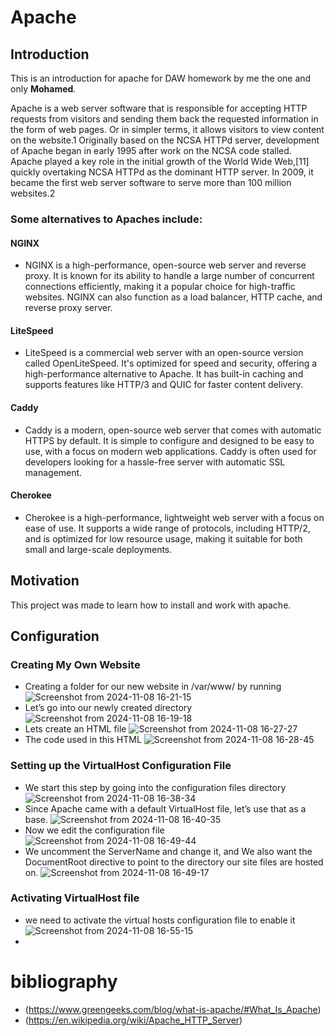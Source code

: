 # Apache

## Introduction

This is an introduction for apache for DAW homework by me the one and only **Mohamed**.

Apache is a web server software that is responsible for accepting HTTP requests from visitors and sending them back the requested information in the form of web pages.
Or in simpler terms, it allows visitors to view content on the website.1 
Originally based on the NCSA HTTPd server, development of Apache began in early 1995 after work on the NCSA code stalled. Apache played a key role in the initial growth of the World Wide Web,[11] quickly overtaking NCSA HTTPd as the dominant HTTP server. In 2009, it became the first web server software to serve more than 100 million websites.2
### Some alternatives to Apaches include:

#### NGINX
- NGINX is a high-performance, open-source web server and reverse proxy. It is known for its ability to handle a large number of concurrent connections efficiently, making it a popular choice for high-traffic websites. NGINX can also function as a load balancer, HTTP cache, and reverse proxy server.

#### LiteSpeed
- LiteSpeed is a commercial web server with an open-source version called OpenLiteSpeed. It's optimized for speed and security, offering a high-performance alternative to Apache. It has built-in caching and supports features like HTTP/3 and QUIC for faster content delivery.

#### Caddy
- Caddy is a modern, open-source web server that comes with automatic HTTPS by default. It is simple to configure and designed to be easy to use, with a focus on modern web applications. Caddy is often used for developers looking for a hassle-free server with automatic SSL management.

#### Cherokee
- Cherokee is a high-performance, lightweight web server with a focus on ease of use. It supports a wide range of protocols, including HTTP/2, and is optimized for low resource usage, making it suitable for both small and large-scale deployments.

## Motivation

This project was made to learn how to install and work with apache.

## Configuration

### Creating My Own Website
- Creating a folder for our new website in /var/www/ by running
![Screenshot from 2024-11-08 16-21-15](https://github.com/user-attachments/assets/1d1c7009-db1d-4fb4-a75d-2a6c40887ff9)
- Let’s go into our newly created directory
![Screenshot from 2024-11-08 16-19-18](https://github.com/user-attachments/assets/cae572d8-ca3c-4efd-a4a7-c3165bf8d2fc)
- Lets create an HTML file
![Screenshot from 2024-11-08 16-27-27](https://github.com/user-attachments/assets/f742d918-66a8-49ab-954b-005dea17f9dd)
- The code used in this HTML
![Screenshot from 2024-11-08 16-28-45](https://github.com/user-attachments/assets/7ccc5ce2-e787-4e51-a908-b56d74b3214c)

### Setting up the VirtualHost Configuration File
- We start this step by going into the configuration files directory
![Screenshot from 2024-11-08 16-38-34](https://github.com/user-attachments/assets/894b7846-59ba-4d99-834d-fd761bfe485b)
- Since Apache came with a default VirtualHost file, let’s use that as a base.
![Screenshot from 2024-11-08 16-40-35](https://github.com/user-attachments/assets/b5c3827e-72f4-479d-8ee5-757d89140e7f)
- Now we edit the configuration file
![Screenshot from 2024-11-08 16-49-44](https://github.com/user-attachments/assets/ec8ff112-a1a6-435b-9570-2a7221852259)
- We uncomment the ServerName and change it, and We also want the DocumentRoot directive to point to the directory our site files are hosted on.
![Screenshot from 2024-11-08 16-49-17](https://github.com/user-attachments/assets/936f47b4-0093-44eb-894e-695d944b5666)

### Activating VirtualHost file
- we need to activate the virtual hosts configuration file to enable it
![Screenshot from 2024-11-08 16-55-15](https://github.com/user-attachments/assets/de227a84-1e9c-422d-825d-2a242a8513c8)
- 








# bibliography
- (https://www.greengeeks.com/blog/what-is-apache/#What_Is_Apache)
- (https://en.wikipedia.org/wiki/Apache_HTTP_Server)
